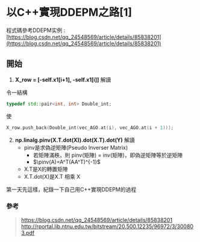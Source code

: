 # 以C++實現DDEPM之路[1]

程式碼參考DDEPM实例 : [https://blog.csdn.net/qq_24548569/article/details/85838201](https://blog.csdn.net/qq_24548569/article/details/85838201)

## 開始
1. **X_row = [-self.x1[i+1], -self.x1[i]]** 解讀

令一結構 
```cpp
typedef std::pair<int, int> Double_int;
```

使
```cpp
X_row.push_back(Double_int(vec_AGO.at(i), vec_AGO.at(i + 1)));
```

2. **np.linalg.pinv(X.T.dot(X)).dot(X.T).dot(Y)** 解讀
	- pinv是求偽逆矩陣(Pseudo Inverser Matrix)
	  - 若矩陣滿秩，則 pinv(矩陣) = inv(矩陣)，即偽逆矩陣等於逆矩陣
	  - $\pinv(A)=A^T(AA^T)^{-1}$
	- X.T是X的轉置矩陣
	- X.T.dot(X)是X.T 相乘 X

第一天先這樣，紀錄一下自己用C++實現DDEPM的過程	

### 參考

> https://blog.csdn.net/qq_24548569/article/details/85838201
> http://rportal.lib.ntnu.edu.tw/bitstream/20.500.12235/96972/3/300803.pdf
